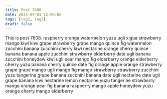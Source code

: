 ```yaml
---
title: Post 7608
date: 2024-09-01 12:00:00
tags: [tag1, tag2]
draft: false
---
```

This is post 7608.
raspberry
orange
watermelon
yuzu
ugli
xigua
strawberry
mango
kiwi
kiwi
grape
strawberry
grape
mango
quince
fig
watermelon
zucchini
banana
zucchini
cherry
kiwi
nectarine
orange
cherry
quince
banana
banana
apple
zucchini
strawberry
elderberry
date
ugli
banana
zucchini
honeydew
kiwi
ugli
pear
mango
fig
elderberry
orange
elderberry
cherry
yuzu
banana
cherry
quince
date
fig
orange
apple
orange
strawberry
grape
grape
mango
ugli
mango
fig
mango
strawberry
strawberry
zucchini
yuzu
tangerine
grape
banana
zucchini
banana
date
ugli
nectarine
date
ugli
grape
banana
kiwi
nectarine
lemon
nectarine
yuzu
tangerine
strawberry
mango
orange
pear
fig
banana
raspberry
mango
apple
honeydew
yuzu
orange
cherry
mango
elderberry
